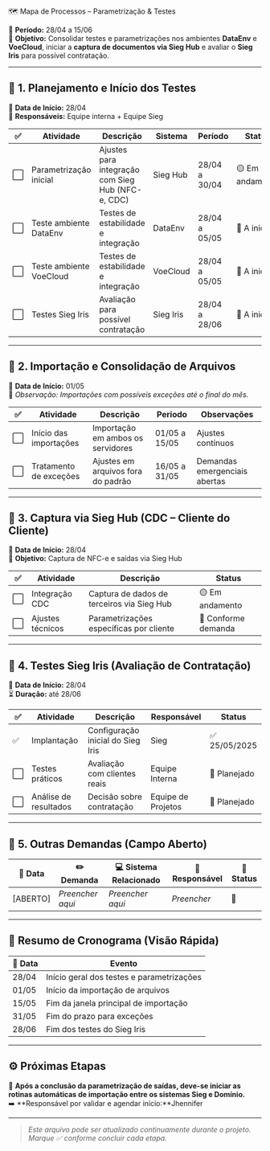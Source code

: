 🗺️ Mapa de Processos – Parametrização & Testes

📅 **Período:** 28/04 a 15/06  
🎯 **Objetivo:** Consolidar testes e parametrizações nos ambientes **DataEnv** e **VoeCloud**, iniciar a **captura de documentos via Sieg Hub** e avaliar o **Sieg Iris** para possível contratação.

---

## 🔹 1. Planejamento e Início dos Testes

📍 **Data de Início:** 28/04  
👥 **Responsáveis:** Equipe interna + Equipe Sieg

| ✅ | Atividade              | Descrição                                              | Sistema    | Período         | Status         |
|----|------------------------|--------------------------------------------------------|------------|------------------|----------------|
| ⬜ | Parametrização inicial | Ajustes para integração com Sieg Hub (NFC-e, CDC)     | Sieg Hub   | 28/04 a 30/04   | 🟡 Em andamento |
| ⬜ | Teste ambiente DataEnv | Testes de estabilidade e integração                    | DataEnv    | 28/04 a 05/05   | 🔲 A iniciar    |
| ⬜ | Teste ambiente VoeCloud | Testes de estabilidade e integração                    | VoeCloud    | 28/04 a 05/05   | 🔲 A iniciar    |
| ⬜ | Testes Sieg Iris       | Avaliação para possível contratação                   | Sieg Iris  | 28/04 a 28/06   | 🔲 A iniciar    |

---

## 🔹 2. Importação e Consolidação de Arquivos

📍 **Data de Início:** 01/05  
📝 *Observação: Importações com possíveis exceções até o final do mês.*

| ✅ | Atividade              | Descrição                          | Período         | Observações                   |
|----|------------------------|------------------------------------|------------------|-------------------------------|
| ⬜ | Início das importações | Importação em ambos os servidores  | 01/05 a 15/05   | Ajustes contínuos             |
| ⬜ | Tratamento de exceções | Ajustes em arquivos fora do padrão| 16/05 a 31/05   | Demandas emergenciais abertas |

---

## 🔹 3. Captura via Sieg Hub (CDC – Cliente do Cliente)

📍 **Data de Início:** 28/04  
🎯 **Objetivo:** Captura de NFC-e e saídas via Sieg Hub

| ✅ | Atividade         | Descrição                                              | Status         |
|----|-------------------|--------------------------------------------------------|----------------|
| ⬜ | Integração CDC    | Captura de dados de terceiros via Sieg Hub            | 🟡 Em andamento |
| ⬜ | Ajustes técnicos  | Parametrizações específicas por cliente                | 🔲 Conforme demanda |

---

## 🔹 4. Testes Sieg Iris (Avaliação de Contratação)

📍 **Data de Início:** 28/04  
⏳ **Duração:** até 28/06

| ✅ | Atividade            | Descrição                                 | Responsável       | Status      |
|----|----------------------|-------------------------------------------|-------------------|-------------|
| ✅ | Implantação          | Configuração inicial do Sieg Iris         | Sieg              | ✅ 25/05/2025|
| ⬜ | Testes práticos      | Avaliação com clientes reais              | Equipe Interna    | 🔲 Planejado |
| ⬜ | Análise de resultados| Decisão sobre contratação                 | Equipe de Projetos| 🔲 Planejado |

---

## 🔹 5. Outras Demandas (Campo Aberto)

| 📅 Data | ✏️ Demanda             | 💻 Sistema Relacionado | 👤 Responsável | 📍 Status |
|--------|------------------------|------------------------|----------------|-----------|
| [ABERTO] | _Preencher aqui_     | _Preencher aqui_       | _Preencher_    | 🔲        |

---

## 🔸 Resumo de Cronograma (Visão Rápida)

| 📅 Data | Evento                                      |
|--------|---------------------------------------------|
| 28/04  | Início geral dos testes e parametrizações   |
| 01/05  | Início da importação de arquivos            |
| 15/05  | Fim da janela principal de importação       |
| 31/05  | Fim do prazo para exceções                  |
| 28/06  | Fim dos testes do Sieg Iris                 |

---

## ⚙️ Próximas Etapas

📌 **Após a conclusão da parametrização de saídas, deve-se iniciar as rotinas automáticas de importação entre os sistemas Sieg e Domínio.**  
➡️ **Responsável por validar e agendar início:**Jhennifer

---

> _Este arquivo pode ser atualizado continuamente durante o projeto. Marque ✅ conforme concluir cada etapa._
